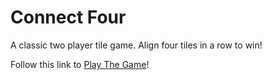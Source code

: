 # Connect Four

A classic two player tile game. Align four tiles in a row to win!

Follow this link to [Play The Game](https://johnathan-booy.github.io/ConnectFour/)!
